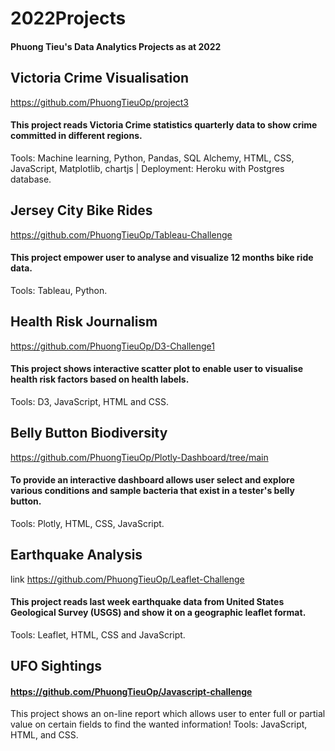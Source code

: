 # 2022Projects
#### Phuong Tieu's Data Analytics Projects as at 2022

## Victoria Crime Visualisation 
https://github.com/PhuongTieuOp/project3
#### This project reads Victoria Crime statistics quarterly data to show crime committed in different regions.
Tools: Machine learning, Python, Pandas, SQL Alchemy, HTML, CSS, JavaScript, Matplotlib, chartjs | Deployment: Heroku with Postgres database.

## Jersey City Bike Rides 
https://github.com/PhuongTieuOp/Tableau-Challenge
#### This project empower user to analyse and visualize 12 months bike ride data.
Tools: Tableau, Python.

## Health Risk Journalism
https://github.com/PhuongTieuOp/D3-Challenge1
#### This project shows interactive scatter plot to enable user to visualise health risk factors based on health labels.
Tools: D3, JavaScript, HTML and CSS.

## Belly Button Biodiversity
https://github.com/PhuongTieuOp/Plotly-Dashboard/tree/main
#### To provide an interactive dashboard allows user select and explore various conditions and sample bacteria that exist in a tester's belly button.
Tools: Plotly, HTML, CSS, JavaScript.

## Earthquake Analysis 
link https://github.com/PhuongTieuOp/Leaflet-Challenge
#### This project reads last week earthquake data from United States Geological Survey (USGS) and show it on a geographic leaflet format.
Tools: Leaflet, HTML, CSS and JavaScript.

## UFO Sightings
#### https://github.com/PhuongTieuOp/Javascript-challenge
This project shows an on-line report which allows user to enter full or partial value on certain fields to find the wanted information!
Tools: JavaScript, HTML, and CSS.

